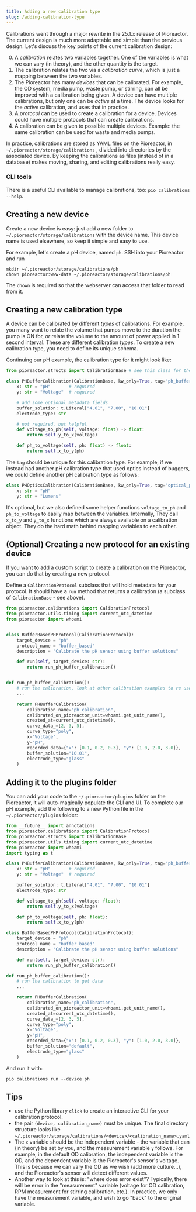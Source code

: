 ```yaml
---
title: Adding a new calibration type
slug: /adding-calibration-type
---
```


Calibrations went through a major rewrite in the 25.1.x release of Pioreactor. The current design is much more adaptable and simple than the previous design. Let's discuss the key points of the current calibration design:

0. A _calibration_ relates two variables together. One of the variables is what we can vary (in theory), and the other quantity is the target.
1. The calibration relates the two via a _calibration curve_, which is just a mapping between the two variables.
1. The Pioreactor has many _devices_ that can be calibrated. For example, the OD system, media pump, waste pump, or stirring, can all be improved with a calibration being given. A device can have multiple calibrations, but only one can be _active_ at a time. The device looks for the _active_ calibration, and uses that in practice.
2. A _protocol_ can be used to create a calibration for a device. Devices could have multiple protocols that can create calibrations.
1. A calibration can be given to possible multiple devices. Example: the same calibration can be used for waste and media pumps.

In practice, calibrations are stored as YAML files on the Pioreactor, in `~/.pioreactor/storage/calibrations` , divided into directories by the associated device. By keeping the calibrations as files (instead of in a database) makes moving, sharing, and editing calibrations really easy.

### CLI tools

There is a useful CLI available to manage calibrations, too: `pio calibrations --help`.

## Creating a new device

Create a new device is easy: just add a new folder to `~/.pioreactor/storage/calibrations` with the device name. This device name is used elsewhere, so keep it simple and easy to use.

For example, let's create a pH device, named `ph`. SSH into your Pioreactor and run
```
mkdir ~/.pioreactor/storage/calibrations/ph
chown pioreactor:www-data ~/.pioreactor/storage/calibrations/ph
```

The `chown` is required so that the webserver can access that folder to read from it.


## Creating a new calibration type

A device can be calibrated by different _types_ of calibrations. For example, you many want to relate the volume that pumps move to the duration the pump is ON for, *or* relate the volume to the amount of power applied in 1 second interval. These are different calibration _types_. To create a new calibration type, you need to define its unique schema.

Continuing our pH example, the calibration type for it might look like:

```python
from pioreactor.structs import CalibrationBase # see this class for the full list of fields

class PHBufferCalibration(CalibrationBase, kw_only=True, tag="ph_buffer"):
    x: str = "pH"       # required
    y: str = "Voltage"  # required

    # add some optional metadata fields
    buffer_solution: t.Literal["4.01", "7.00", "10.01"]
    electrode_type: str

    # not required, but helpful
    def voltage_to_ph(self, voltage: float) -> float:
        return self.y_to_x(voltage)

    def ph_to_voltage(self, ph: float) -> float:
        return self.x_to_y(ph)
```

The `tag` should be unique for this calibration type. For example, if we instead had another pH calibration type that used optics instead of buggers, we could define another pH calibration type as follows:

```python
class PHOpticsCalibration(CalibrationBase, kw_only=True, tag="optical_ph"):
    x: str = "pH"
    y: str = "Lumens"
```

It's optional, but we also defined some helper functions `voltage_to_ph` and `ph_to_voltage` to easily map between the variables. Internally, They call `x_to_y` and `y_to_x` functions which are always available on a calibration object. They do the hard math behind mapping variables to each other.



## (Optional) Creating a new protocol for an existing device

If you want to add a custom script to create a calibration on the Pioreactor, you can do that by creating a new protocol.


Define a `CalibrationProtocol` subclass that will hold metadata for your protocol. It should have a `run` method that returns a calibration (a subclass of `CalibrationBase` - see above).

```python
from pioreactor.calibrations import CalibrationProtocol
from pioreactor.utils.timing import current_utc_datetime
from pioreactor import whoami


class BufferBasedPHProtocol(CalibrationProtocol):
    target_device = "ph"
    protocol_name = "buffer_based"
    description = "Calibrate the pH sensor using buffer solutions"

    def run(self, target_device: str):
        return run_ph_buffer_calibration()


def run_ph_buffer_calibration():
    # run the calibration, look at other calibration examples to re use code.
    ...

    return PHBufferCalibration(
        calibration_name="ph_calibration",
        calibrated_on_pioreactor_unit=whoami.get_unit_name(),
        created_at=current_utc_datetime(),
        curve_data_=[2, 3, 5],
        curve_type="poly",
        x="Voltage",
        y="pH",
        recorded_data={"x": [0.1, 0.2, 0.3], "y": [1.0, 2.0, 3.0]},
        buffer_solution="10.01",
        electrode_type="glass"
    )
```


## Adding it to the plugins folder

You can add your code to the `~/.pioreactor/plugins` folder on the Pioreactor, it will auto-magically populate the CLI
and UI. To complete our pH example, add the following to a new Python file in the `~/.pioreactor/plugins` folder:

```python
from __future__ import annotations
from pioreactor.calibrations import CalibrationProtocol
from pioreactor.structs import CalibrationBase
from pioreactor.utils.timing import current_utc_datetime
from pioreactor import whoami
import typing as t

class PHBufferCalibration(CalibrationBase, kw_only=True, tag="ph_buffer"):
    x: str = "pH"       # required
    y: str = "Voltage"  # required

    buffer_solution: t.Literal["4.01", "7.00", "10.01"]
    electrode_type: str

    def voltage_to_ph(self, voltage: float):
        return self.y_to_x(voltage)

    def ph_to_voltage(self, ph: float):
        return self.x_to_y(ph)

class BufferBasedPHProtocol(CalibrationProtocol):
    target_device = "ph"
    protocol_name = "buffer_based"
    description = "Calibrate the pH sensor using buffer solutions"

    def run(self, target_device: str):
        return run_ph_buffer_calibration()

def run_ph_buffer_calibration():
    # run the calibration to get data
    ...

    return PHBufferCalibration(
        calibration_name="ph_calibration",
        calibrated_on_pioreactor_unit=whoami.get_unit_name(),
        created_at=current_utc_datetime(),
        curve_data_=[2, 3, 5],
        curve_type="poly",
        x="Voltage",
        y="pH",
        recorded_data={"x": [0.1, 0.2, 0.3], "y": [1.0, 2.0, 3.0]},
        buffer_solution="default",
        electrode_type="glass"
    )

```

And run it with:
```
pio calibrations run --device ph
```

## Tips

 - use the Python library `click` to create an interactive CLI for your calibration protocol.
 - the pair `(device, calibration_name)` must be unique. The final directory structure looks like `~/.pioreactor/storage/calibrations/<device>/<calibration_name>.yaml`
 - The `x` variable should be the independent variable - the variable that can (in theory) be set by you, and the measurement variable `y` follows. For example, in the default OD calibration, the independent variable is the OD, and the dependent variable is the Pioreactor's sensor's voltage. This is because we can vary the OD as we wish (add more culture...), and the Pioreactor's sensor will detect different values.
 - Another way to look at this is: "where does error exist"? Typically, there will be error in the "measurement" variable (voltage for OD calibration, RPM measurement for stirring calibration, etc.). In practice, we only have the measurement variable, and wish to go "back" to the original variable.

